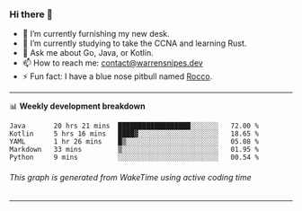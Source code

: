 ### Hi there 👋

- 🔭 I’m currently furnishing my new desk.
- 🌱 I’m currently studying to take the CCNA and learning Rust.
- 💬 Ask me about Go, Java, or Kotlin.
- 📫 How to reach me: contact@warrensnipes.dev
- ⚡ Fun fact: I have a blue nose pitbull named [Rocco](https://i.imgur.com/iLsSCKu.jpg).

-------

📊 **Weekly development breakdown**
<!--START_SECTION:waka-->
```text
Java       20 hrs 21 mins  ██████████████████░░░░░░░   72.00 % 
Kotlin     5 hrs 16 mins   ████▓░░░░░░░░░░░░░░░░░░░░   18.65 % 
YAML       1 hr 26 mins    █▒░░░░░░░░░░░░░░░░░░░░░░░   05.08 % 
Markdown   33 mins         ▒░░░░░░░░░░░░░░░░░░░░░░░░   01.95 % 
Python     9 mins          ░░░░░░░░░░░░░░░░░░░░░░░░░   00.54 % 
```
<!--END_SECTION:waka-->
###### *This graph is generated from WakeTime using active coding time*
-------
